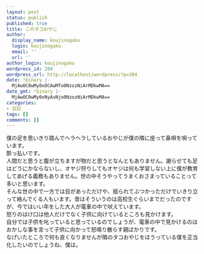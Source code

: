 ```yaml
---
layout: post
status: publish
published: true
title: このタコおやじ
author:
  display_name: koujinogaku
  login: koujinogaku
  email: ''
  url: ''
author_login: koujinogaku
wordpress_id: 204
wordpress_url: http://localhost/wordpress/?p=204
date: !binary |-
  MjAwOC0wMy0xOCAwMTo0NzozNiArMDkwMA==
date_gmt: !binary |-
  MjAwOC0wMy0xNyAxNjo0NzozNiArMDkwMA==
categories:
- 日記
tags: []
comments: []
---
```

<p>僕の足を思いきり踏んでヘラヘラしているおやじが僕の隣に座って鼻唄を唄っています。<br />
酔っ払いです。<br />
人間だと思うと腹が立ちますが物だと思うとなんともありません。謝らせても足はどうにかならないし、オヤジ狩りしてもオヤジは何も学習しない上に僕が教育してあげる義務もありません。世の中そうやってうまくおさまっていることって多いと思います。<br />
そんな世の中で一方では目があっただけや、揺られてぶつかっただけでいきり立って絡んでくる人もいます。昔はそういうのは高校生ぐらいまでだったのですが、今ではいい年をした大人が電車の中で吠えています。<br />
怒りのはけ口は他人だけでなく子供に向けているところも見かけます。<br />
自分では子供を叱っていると思っているのでしょうが、電車の中で見かけるのはおかしな事を言って子供に向かって怒鳴り散らす親ばかりです。<br />
なげいたところで何も良くなりませんが隣のタコおやじをほうっている僕を正当化したいのでしょうね、僕は。</p>
